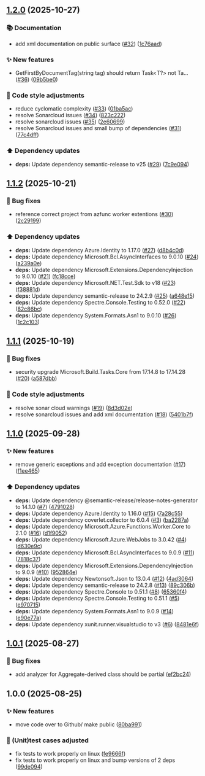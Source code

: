 ## [1.2.0](https://github.com/eriklieben/ErikLieben.FA.ES/compare/v1.1.2...v1.2.0) (2025-10-27)

### 📚 Documentation

* add xml documentation on public surface ([#32](https://github.com/eriklieben/ErikLieben.FA.ES/issues/32)) ([1c76aad](https://github.com/eriklieben/ErikLieben.FA.ES/commit/1c76aadf1df845db606a6bfada14aeb122fb36d4))

### ✨ New features

* GetFirstByDocumentTag(string tag) should return Task<T?> not Ta… ([#36](https://github.com/eriklieben/ErikLieben.FA.ES/issues/36)) ([09b5be0](https://github.com/eriklieben/ErikLieben.FA.ES/commit/09b5be0597f1a0c328eb35922f6066e4340dd020))

### 💄 Code style adjustments

* reduce cyclomatic complexity ([#33](https://github.com/eriklieben/ErikLieben.FA.ES/issues/33)) ([01ba5ac](https://github.com/eriklieben/ErikLieben.FA.ES/commit/01ba5ace99ac5cf4031da695a480abd981f4d073))
* resolve Sonarcloud issues ([#34](https://github.com/eriklieben/ErikLieben.FA.ES/issues/34)) ([823c222](https://github.com/eriklieben/ErikLieben.FA.ES/commit/823c222b8a07ace72e15d660c30ebce05809884f))
* resolve sonarcloud issues ([#35](https://github.com/eriklieben/ErikLieben.FA.ES/issues/35)) ([2e60699](https://github.com/eriklieben/ErikLieben.FA.ES/commit/2e60699e6492709293d75cdfc8aeec9d4105f635))
* resolve Sonarcloud issues and small bump of dependencies ([#31](https://github.com/eriklieben/ErikLieben.FA.ES/issues/31)) ([77c4dff](https://github.com/eriklieben/ErikLieben.FA.ES/commit/77c4dff2b50e51104f2842ffca0a05c7b4f9e17c))

### ⬆️ Dependency updates

* **deps:** Update dependency semantic-release to v25 ([#29](https://github.com/eriklieben/ErikLieben.FA.ES/issues/29)) ([7c9e094](https://github.com/eriklieben/ErikLieben.FA.ES/commit/7c9e094dae3746e8aa117f506726b7138c7f786e))

## [1.1.2](https://github.com/eriklieben/ErikLieben.FA.ES/compare/v1.1.1...v1.1.2) (2025-10-21)

### 🐛 Bug fixes

* reference correct project from azfunc worker extentions ([#30](https://github.com/eriklieben/ErikLieben.FA.ES/issues/30)) ([2c29199](https://github.com/eriklieben/ErikLieben.FA.ES/commit/2c29199b06281aa52dd8139c7e96517fee4b2d51))

### ⬆️ Dependency updates

* **deps:** Update dependency Azure.Identity to 1.17.0 ([#27](https://github.com/eriklieben/ErikLieben.FA.ES/issues/27)) ([d8b4c0d](https://github.com/eriklieben/ErikLieben.FA.ES/commit/d8b4c0d744d761c91fa36b3a4ae5e92715e767e6))
* **deps:** Update dependency Microsoft.Bcl.AsyncInterfaces to 9.0.10 ([#24](https://github.com/eriklieben/ErikLieben.FA.ES/issues/24)) ([a239a0e](https://github.com/eriklieben/ErikLieben.FA.ES/commit/a239a0e67b429f71f04d33b854c48ed4b3827a3f))
* **deps:** Update dependency Microsoft.Extensions.DependencyInjection to 9.0.10 ([#21](https://github.com/eriklieben/ErikLieben.FA.ES/issues/21)) ([fc18cce](https://github.com/eriklieben/ErikLieben.FA.ES/commit/fc18ccefba64f92729d24a10fbe0f1dd3ee25043))
* **deps:** Update dependency Microsoft.NET.Test.Sdk to v18 ([#23](https://github.com/eriklieben/ErikLieben.FA.ES/issues/23)) ([f38881d](https://github.com/eriklieben/ErikLieben.FA.ES/commit/f38881d0a544a87edc5cb5739b5f7a1772517d0e))
* **deps:** Update dependency semantic-release to 24.2.9 ([#25](https://github.com/eriklieben/ErikLieben.FA.ES/issues/25)) ([a648e15](https://github.com/eriklieben/ErikLieben.FA.ES/commit/a648e15aff45e7a5d5d302ae78ad458e1fd204bb))
* **deps:** Update dependency Spectre.Console.Testing to 0.52.0 ([#22](https://github.com/eriklieben/ErikLieben.FA.ES/issues/22)) ([82c86bc](https://github.com/eriklieben/ErikLieben.FA.ES/commit/82c86bcf20a926cd0bb5d003eeb9ca38ed64b63a))
* **deps:** Update dependency System.Formats.Asn1 to 9.0.10 ([#26](https://github.com/eriklieben/ErikLieben.FA.ES/issues/26)) ([1c2c103](https://github.com/eriklieben/ErikLieben.FA.ES/commit/1c2c10314f59823654d477178a792301b8d99035))

## [1.1.1](https://github.com/eriklieben/ErikLieben.FA.ES/compare/v1.1.0...v1.1.1) (2025-10-19)

### 🐛 Bug fixes

* security upgrade Microsoft.Build.Tasks.Core from 17.14.8 to 17.14.28 ([#20](https://github.com/eriklieben/ErikLieben.FA.ES/issues/20)) ([a587dbb](https://github.com/eriklieben/ErikLieben.FA.ES/commit/a587dbbbc829dedb5949ee7e57b8f3d028f83ce4))

### 💄 Code style adjustments

* resolve sonar cloud warnings ([#19](https://github.com/eriklieben/ErikLieben.FA.ES/issues/19)) ([8d3d02e](https://github.com/eriklieben/ErikLieben.FA.ES/commit/8d3d02e291ef593b48cf3f6c2486f00300a2f2bd))
* resolve sonarcloud issues and add xml documentation ([#18](https://github.com/eriklieben/ErikLieben.FA.ES/issues/18)) ([5401b7f](https://github.com/eriklieben/ErikLieben.FA.ES/commit/5401b7f9d7b61d718f84424754604c9482125b4d))

## [1.1.0](https://github.com/eriklieben/ErikLieben.FA.ES/compare/v1.0.1...v1.1.0) (2025-09-28)

### ✨ New features

* remove generic exceptions and add exception documentation ([#17](https://github.com/eriklieben/ErikLieben.FA.ES/issues/17)) ([f1ee465](https://github.com/eriklieben/ErikLieben.FA.ES/commit/f1ee465c92ba7da78bb1d0e69f6c6b8df8d7b0ce))

### ⬆️ Dependency updates

* **deps:** Update dependency @semantic-release/release-notes-generator to 14.1.0 ([#7](https://github.com/eriklieben/ErikLieben.FA.ES/issues/7)) ([4791028](https://github.com/eriklieben/ErikLieben.FA.ES/commit/47910287e155e479475825cd227097bd93ba742d))
* **deps:** Update dependency Azure.Identity to 1.16.0 ([#15](https://github.com/eriklieben/ErikLieben.FA.ES/issues/15)) ([7a28c55](https://github.com/eriklieben/ErikLieben.FA.ES/commit/7a28c55973bf73ce47b81e9588857085520e057a))
* **deps:** Update dependency coverlet.collector to 6.0.4 ([#3](https://github.com/eriklieben/ErikLieben.FA.ES/issues/3)) ([ba2287a](https://github.com/eriklieben/ErikLieben.FA.ES/commit/ba2287adb02b8d5e2afc6ec013bf3da19804507c))
* **deps:** Update dependency Microsoft.Azure.Functions.Worker.Core to 2.1.0 ([#16](https://github.com/eriklieben/ErikLieben.FA.ES/issues/16)) ([d1f9052](https://github.com/eriklieben/ErikLieben.FA.ES/commit/d1f9052338c4ed018d0e4899ad0938a69aaca09f))
* **deps:** Update dependency Microsoft.Azure.WebJobs to 3.0.42 ([#4](https://github.com/eriklieben/ErikLieben.FA.ES/issues/4)) ([d630e9c](https://github.com/eriklieben/ErikLieben.FA.ES/commit/d630e9cc7ef38c139bb4a9e5d28a77600b0503bd))
* **deps:** Update dependency Microsoft.Bcl.AsyncInterfaces to 9.0.9 ([#11](https://github.com/eriklieben/ErikLieben.FA.ES/issues/11)) ([7818c37](https://github.com/eriklieben/ErikLieben.FA.ES/commit/7818c378a949d247f87edd37b097b0b9b921d5cd))
* **deps:** Update dependency Microsoft.Extensions.DependencyInjection to 9.0.9 ([#10](https://github.com/eriklieben/ErikLieben.FA.ES/issues/10)) ([952864e](https://github.com/eriklieben/ErikLieben.FA.ES/commit/952864e6f1484bd8375f7c837b729c3dd76833e6))
* **deps:** Update dependency Newtonsoft.Json to 13.0.4 ([#12](https://github.com/eriklieben/ErikLieben.FA.ES/issues/12)) ([4ad3064](https://github.com/eriklieben/ErikLieben.FA.ES/commit/4ad3064262e6e67219573e1c75edc6fc2de83681))
* **deps:** Update dependency semantic-release to 24.2.8 ([#13](https://github.com/eriklieben/ErikLieben.FA.ES/issues/13)) ([89c306b](https://github.com/eriklieben/ErikLieben.FA.ES/commit/89c306b1916d48b7653203d8b8d5ccc9cf0c9f67))
* **deps:** Update dependency Spectre.Console to 0.51.1 ([#8](https://github.com/eriklieben/ErikLieben.FA.ES/issues/8)) ([65360f4](https://github.com/eriklieben/ErikLieben.FA.ES/commit/65360f493e3eb824d0b44dd8bc55cd6519f73d42))
* **deps:** Update dependency Spectre.Console.Testing to 0.51.1 ([#5](https://github.com/eriklieben/ErikLieben.FA.ES/issues/5)) ([e970715](https://github.com/eriklieben/ErikLieben.FA.ES/commit/e970715bd38ef7b61f125472abdc53664eddc649))
* **deps:** Update dependency System.Formats.Asn1 to 9.0.9 ([#14](https://github.com/eriklieben/ErikLieben.FA.ES/issues/14)) ([e90e77a](https://github.com/eriklieben/ErikLieben.FA.ES/commit/e90e77ac14f0a8448d8b810381f2466df44b3533))
* **deps:** Update dependency xunit.runner.visualstudio to v3 ([#6](https://github.com/eriklieben/ErikLieben.FA.ES/issues/6)) ([8481e6f](https://github.com/eriklieben/ErikLieben.FA.ES/commit/8481e6f1f11f5bb37ea48f5d7c13934fa5c0fbd2))

## [1.0.1](https://github.com/eriklieben/ErikLieben.FA.ES/compare/v1.0.0...v1.0.1) (2025-08-27)

### 🐛 Bug fixes

* add analyzer for Aggregate-derived class should be partial ([ef2bc24](https://github.com/eriklieben/ErikLieben.FA.ES/commit/ef2bc242c8be0a78dc6b353ef3fbb98418b2ed43))

## 1.0.0 (2025-08-25)

### ✨ New features

* move code over to Github/ make public ([80ba991](https://github.com/eriklieben/ErikLieben.FA.ES/commit/80ba991ba0196edc62070411b02ae0e76cd2617d))

### 🧪 (Unit)test cases adjusted

* fix tests to work properly on linux ([fe9666f](https://github.com/eriklieben/ErikLieben.FA.ES/commit/fe9666fc17d505dc011258f2f192022c7ee3440e))
* fix tests to work properly on linux and bump versions of 2 deps ([99de094](https://github.com/eriklieben/ErikLieben.FA.ES/commit/99de094f50985e5c8f6968a3b6111452992d908f))
